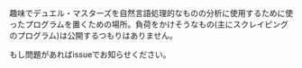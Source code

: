 趣味でデュエル・マスターズを自然言語処理的なものの分析に使用するために使ったプログラムを置くための場所。負荷をかけそうなもの(主にスクレイピングのプログラム)は公開するつもりはありません。

もし問題があればissueでお知らせください。
